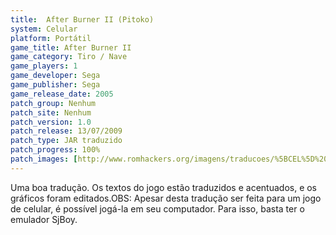 ```yaml
---
title:  After Burner II (Pitoko)
system: Celular
platform: Portátil
game_title: After Burner II
game_category: Tiro / Nave
game_players: 1
game_developer: Sega
game_publisher: Sega
game_release_date: 2005
patch_group: Nenhum
patch_site: Nenhum
patch_version: 1.0
patch_release: 13/07/2009
patch_type: JAR traduzido
patch_progress: 100%
patch_images: [http://www.romhackers.org/imagens/traducoes/%5BCEL%5D%20After%20Burner%20II%20-%20Pitoko%20-%201.png,http://www.romhackers.org/imagens/traducoes/%5BCEL%5D%20After%20Burner%20II%20-%20Pitoko%20-%202.png,http://www.romhackers.org/imagens/traducoes/%5BCEL%5D%20After%20Burner%20II%20-%20Pitoko%20-%203.png]
---
```

Uma boa tradução. Os textos do jogo estão traduzidos e acentuados, e os gráficos foram editados.OBS: Apesar desta tradução ser feita para um jogo de celular, é possível jogá-la em seu computador. Para isso, basta ter o emulador SjBoy.